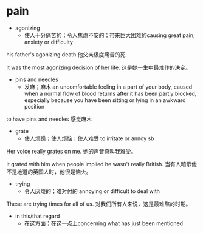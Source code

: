 # pain

- agonizing
  - 使人十分痛苦的；令人焦虑不安的；带来巨大困难的causing great pain, anxiety or difficulty

his father's agonizing death
他父亲极度痛苦的死

It was the most agonizing decision of her life.
这是她一生中最难作的决定。

- pins and needles
  - 发麻；麻木 an uncomfortable feeling in a part of your body, caused when a normal flow of blood returns after it has been partly blocked, especially because you have been sitting or lying in an awkward position

to have pins and needles
感觉麻木

- grate
  - 使人烦躁；使人烦恼；使人难受 to irritate or annoy sb

Her voice really grates on me.
她的声音真叫我难受。

It grated with him when people implied he wasn't really British.
当有人暗示他不是地道的英国人时，他很是恼火。

- trying
  - 令人厌烦的；难对付的 annoying or difficult to deal with

These are trying times for all of us.
对我们所有人来说，这是最难熬的时期。

- in this/that regard
  - 在这方面；在这一点上concerning what has just been mentioned











